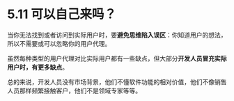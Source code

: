 # 5.11 可以自己来吗？

当你无法找到或者访问到实际用户时，要**避免思维陷入误区**：你知道用户的想法，所以不需要或可以忽略你的用户代理。

虽然每种类型的用户代理对比实际用户都有一些缺点，但大部分**开发人员冒充实际用户时，有更多缺点**。

总的来说，开发人员没有市场背景，他们不懂软件功能的相对价值，他们不像销售人员那样频繁接触客户，他们不是领域专家等等。